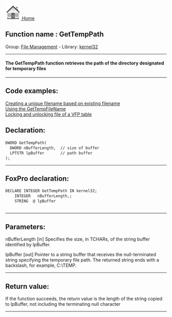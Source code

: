 [<img src="../../images/home.png"> Home ](https://github.com/VFPX/Win32API)  

## Function name : GetTempPath
Group: [File Management](../../functions_group.md#File_Management)  -  Library: [kernel32](../../Libraries.md#kernel32)  
***  


#### The GetTempPath function retrieves the path of the directory designated for temporary files
***  


## Code examples:
[Creating a unique filename based on existing filename](../../samples/sample_014.md)  
[Using the GetTempFileName](../../samples/sample_016.md)  
[Locking and unlocking file of a VFP table](../../samples/sample_154.md)  

## Declaration:
```foxpro  
DWORD GetTempPath(
  DWORD nBufferLength,  // size of buffer
  LPTSTR lpBuffer       // path buffer
);  
```  
***  


## FoxPro declaration:
```foxpro  
DECLARE INTEGER GetTempPath IN kernel32;
	INTEGER   nBufferLength,;
	STRING  @ lpBuffer
  
```  
***  


## Parameters:
nBufferLength 
[in] Specifies the size, in TCHARs, of the string buffer identified by lpBuffer. 

lpBuffer 
[out] Pointer to a string buffer that receives the null-terminated string specifying the temporary file path. The returned string ends with a backslash, for example, C:\TEMP\.  
***  


## Return value:
If the function succeeds, the return value is the length of the string copied to lpBuffer, not including the terminating null character  
***  

